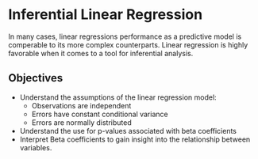 # Inferential Linear Regression
In many cases, linear regressions performance as a predictive model is comperable to its more complex counterparts.  Linear regression is highly favorable when it comes to a tool for inferential analysis.

## Objectives
 - Understand the assumptions of the linear regression model:
    - Observations are independent
    - Errors have constant conditional variance
    - Errors are normally distributed
 - Understand the use for p-values associated with beta coefficients 
 - Interpret Beta coefficients to gain insight into the relationship between variables.
